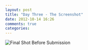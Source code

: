 ```yaml
---
layout: post
title: "Day Three - The Screenshot"
date: 2012-10-14 16:26
comments: true
categories:
---
```


![Final Shot Before Submission](/images/00000384.png)
